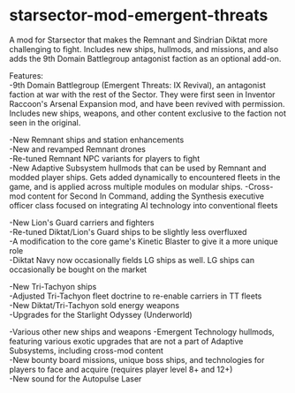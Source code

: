 # starsector-mod-emergent-threats
A mod for Starsector that makes the Remnant and Sindrian Diktat more challenging to fight. Includes new ships, hullmods, and missions, and also adds the 9th Domain Battlegroup antagonist faction as an optional add-on.

Features:  
-9th Domain Battlegroup (Emergent Threats: IX Revival), an antagonist faction at war with the rest of the Sector. They were first seen in Inventor Raccoon's Arsenal Expansion mod, and have been revived with permission. Includes new ships, weapons, and other content exclusive to the faction not seen in the original.

-New Remnant ships and station enhancements  
-New and revamped Remnant drones  
-Re-tuned Remnant NPC variants for players to fight  
-New Adaptive Subsystem hullmods that can be used by Remnant and modded player ships. Gets added dynamically to encountered fleets in the game, and is applied across multiple modules on modular ships.
-Cross-mod content for Second In Command, adding the Synthesis executive officer class focused on integrating AI technology into conventional fleets

-New Lion's Guard carriers and fighters  
-Re-tuned Diktat/Lion's Guard ships to be slightly less overfluxed  
-A modification to the core game's Kinetic Blaster to give it a more unique role  
-Diktat Navy now occasionally fields LG ships as well. LG ships can occasionally be bought on the market  

-New Tri-Tachyon ships  
-Adjusted Tri-Tachyon fleet doctrine to re-enable carriers in TT fleets  
-New Diktat/Tri-Tachyon sold energy weapons  
-Upgrades for the Starlight Odyssey (Underworld)

-Various other new ships and weapons
-Emergent Technology hullmods, featuring various exotic upgrades that are not a part of Adaptive Subsystems, including cross-mod content  
-New bounty board missions, unique boss ships, and technologies for players to face and acquire (requires player level 8+ and 12+)  
-New sound for the Autopulse Laser
